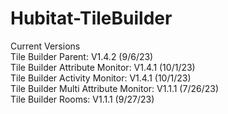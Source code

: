 # Hubitat-TileBuilder
Current Versions<br>
Tile Builder Parent: V1.4.2 (9/6/23)<br>
Tile Builder Attribute Monitor: V1.4.1 (10/1/23)<br>
Tile Builder Activity Monitor: V1.4.1 (10/1/23)<br>
Tile Builder Multi Attribute Monitor: V1.1.1 (7/26/23)<br>
Tile Builder Rooms: V1.1.1 (9/27/23)<br> 
